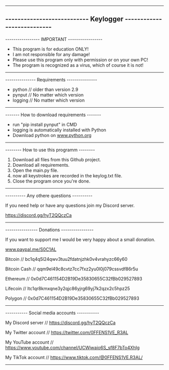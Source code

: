 -----------------------------------------------------------------
--------------------------- Keylogger ---------------------------
-----------------------------------------------------------------


----------------- IMPORTANT -----------------

- This program is for education ONLY!
- I am not responsible for any damage!
- Please use this program only with permission or on your own PC!
- The program is recognized as a virus, which of course it is not!

---------------------------------------------
--------------- Requirements ---------------

- python // older than version 2.9
- pynput // No matter which version
- logging // No matter which version

-------------------------------------------
------- How to download requirements -------

- run "pip install pynput" in CMD
- logging is automatically installed with Python
- Download python on www.python.org

-------------------------------------------
-------- How to use this programm --------

1. Download all files from this Github project.
2. Download all requirements.
3. Open the main.py file.
4. now all keystrokes are recorded in the keylog.txt file.
5. Close the program once you're done.

------------------------------------------
---------- Any othere questions ----------

If you need help or have any questions join my Discord server.

https://discord.gg/hyT2QQczCa

------------------------------------------
---------------- Donations ----------------

If you want to support me I would be very happy about a small donation.

www.paypal.me/S0C1AL

Bitcoin // bc1q4q5l24qwv3tuu2fdatnjzhk0v4vrahyzc66y60

Bitcoin Cash // qqm9el49c8cvtz7cc7fxz2yu0l0j079cssvdf86r5u

Ethereum // 0x0d7C461154D2B19De35830655C32fBb029527893

Lifecoin // ltc1qr8kmxqne3y2qjc86yjrg69yj7k2qzx2c5hpz25

Polygon // 0x0d7C461154D2B19De35830655C32fBb029527893

--------------------------------------------
----------- Social media accounts -----------

My Discord server // https://discord.gg/hyT2QQczCa

My Twitter account // https://twitter.com/0FFENS1VE_R3AL

My YouTube account // https://www.youtube.com/channel/UCWjwaio6S_sf8F7bTo4XhIg

My TikTok account // https://www.tiktok.com/@0FFENS1VE.R3AL/

---------------------------------------------
